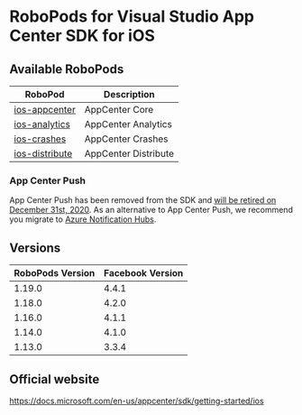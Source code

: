 # RoboPods for Visual Studio App Center SDK for iOS

## Available RoboPods

| RoboPod                           | Description                               |
|-----------------------------------|-------------------------------------------|
| [ios-appcenter](ios-core/)        | AppCenter Core                            |
| [ios-analytics](ios-analytics/)   | AppCenter Analytics                       |
| [ios-crashes](ios-crashes/)       | AppCenter Crashes                         |
| [ios-distribute](ios-distribute/) | AppCenter Distribute                      |

### App Center Push
App Center Push has been removed from the SDK and [will be retired on December 31st, 2020](https://devblogs.microsoft.com/appcenter/migrating-off-app-center-push/).
As an alternative to App Center Push, we recommend you migrate to [Azure Notification Hubs](../azure/ios-notification-hubs).

## Versions

| RoboPods Version  | Facebook Version    |
|-------------------|---------------------|
| 1.19.0            | 4.4.1               |
| 1.18.0            | 4.2.0               |
| 1.16.0            | 4.1.1               |
| 1.14.0            | 4.1.0               |
| 1.13.0            | 3.3.4               |

## Official website

https://docs.microsoft.com/en-us/appcenter/sdk/getting-started/ios
